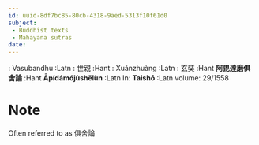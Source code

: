 ```yaml
---
id: uuid-8df7bc85-80cb-4318-9aed-5313f10f61d0
subject: 
 - Buddhist texts
 - Mahayana sutras
date: 
---
```


: Vasubandhu :Latn
: 世親 :Hant
: Xuánzhuàng :Latn
: 玄奘 :Hant
**阿毘達磨俱舍論** :Hant
**Āpídámójùshělùn** :Latn
In: 
**Taishō** :Latn
volume: 29/1558
# Note
Often referred to as 俱舍論